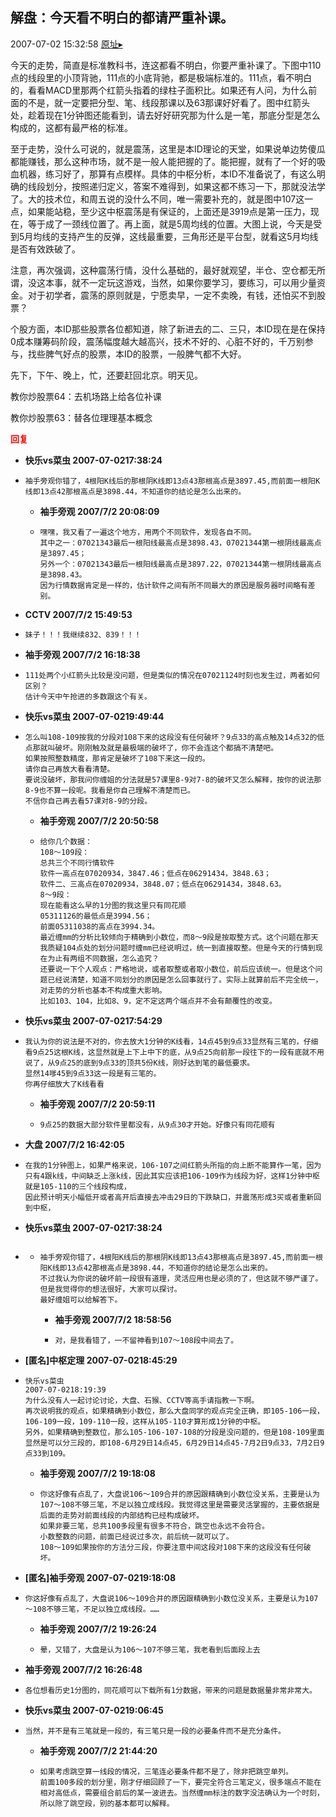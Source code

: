 ## 解盘：今天看不明白的都请严重补课。
2007-07-02 15:32:58
[原址▸](http://www.fxgan.com/chan_time/2007_07_12/546.htm)



 今天的走势，简直是标准教科书，连这都看不明白，你要严重补课了。下图中110点的线段里的小顶背驰，111点的小底背驰，都是极端标准的。111点，看不明白的，看看MACD里那两个红箭头指着的绿柱子面积比。如果还有人问，为什么前面的不是，就一定要把分型、笔、线段那课以及63那课好好看了。图中红箭头处，趁着现在1分钟图还能看到，请去好好研究那为什么是一笔，那底分型是怎么构成的，这都有最严格的标准。


 


 至于走势，没什么可说的，就是震荡，这里是本ID理论的天堂，如果说单边势傻瓜都能赚钱，那么这种市场，就不是一般人能把握的了。能把握，就有了一个好的吸血机器，练习好了，那算有点模样。具体的中枢分析，本ID不准备说了，有这么明确的线段划分，按照递归定义，答案不难得到，如果这都不练习一下，那就没法学了。大的技术位，和周五说的没什么不同，唯一需要补充的，就是图中107这一点，如果能站稳，至少这中枢震荡是有保证的，上面还是3919点是第一压力，现在，等于成了一颈线位置了。再上面，就是5周均线的位置。大图上说，今天是受到5月均线的支持产生的反弹，这线最重要，三角形还是平台型，就看这5月均线是否有效跌破了。


 


 注意，再次强调，这种震荡行情，没什么基础的，最好就观望，半仓、空仓都无所谓，没这本事，就不一定玩这游戏，当然，如果你要学习，要练习，可以用少量资金。对于初学者，震荡的原则就是，宁愿卖早，一定不卖晚，有钱，还怕买不到股票？


 


 个股方面，本ID那些股票各位都知道，除了新进去的二、三只，本ID现在是在保持0成本赚筹码阶段，震荡幅度越大越高兴，技术不好的、心脏不好的，千万别参与，找些脾气好点的股票，本ID的股票，一般脾气都不大好。


 


 先下，下午、晚上，忙，还要赶回北京。明天见。


 


 教你炒股票64：去机场路上给各位补课
 
 教你炒股票63：替各位理理基本概念


 


 


 


 





<font color='red'>**回复**</font>


- **快乐vs菜虫 2007-07-0217:38:24**
- ```
  袖手旁观你错了，4根阳K线后的那根阴K线即13点43那根高点是3897.45,而前面一根阳K线即13点42那根高点是3898.44，不知道你的结论是怎么出来的。
  ```
   - **袖手旁观 2007/7/2 20:08:09**
   - ```
     嘿嘿，我又看了一遍这个地方，用两个不同软件，发现各自不同。
     其中之一：07021343最后一根阳线最高点是3898.43，07021344第一根阴线最高点是3897.45；
     另外一个：07021343最后一根阳线最高点是3897.22，07021344第一根阴线最高点是3898.43。
     因为行情数据肯定是一样的，估计软件之间有所不同最大的原因是服务器时间略有差别。
     ```
- **CCTV 2007/7/2 15:49:53**
- ```
  妹子！！！我继续832、839！！！
  ```
- **袖手旁观 2007/7/2 16:18:38**
- ```
  111处两个小红箭头比较是没问题，但是类似的情况在07021124时刻也发生过，两者如何区别？
  估计今天中午抢进的多数跟这个有关。
  ```
- **快乐vs菜虫 2007-07-0219:49:44**
- ```
  怎么叫108-109按我的分段对108下来的这段没有任何破坏？9点33的高点触及14点32的低点那就叫破坏。刚刚触及就是最极端的破坏了，你不会连这个都搞不清楚吧。
  如果按照整数精度，那肯定是破坏了108下来这一段的。
  请你自己再放大看看清楚。
  要说没破坏，那我问你缠姐的分法就是57课里8-9对7-8的破坏又怎么解释，按你的说法那8-9也不算一段呢。我看是你自己理解不清楚而已。
  不信你自己再去看57课对8-9的分段。
  ```
   - **袖手旁观 2007/7/2 20:50:58**
   - ```
     给你几个数据：
     108～109段：
     总共三个不同行情软件
     软件一高点在07020934，3847.46；低点在06291434，3848.63；
     软件二、三高点在07020934，3848.07；低点在06291434，3848.63。
     8～9段：
     现在能看这么早的1分图的我这里只有同花顺
     05311126的最低点是3994.56；
     前面05311038的高点在3994.34。
     最近缠mm的分析比较倾向于精确到小数位，而8～9段是按取整方式。这个问题在那天我质疑104点处的划分问题时缠mm已经说明过，统一到直接取整。但是今天的行情到现在为止有两组不同数据，怎么追究？
     还要说一下个人观点：严格地说，或者取整或者取小数位，前后应该统一。但是这个问题已经说清楚，知道不同划分的原因是怎么回事就行了。实际上就算前后不完全统一，对走势的分析也基本不构成重大影响。
     比如103、104，比如8、9，定不定这两个端点并不会有颠覆性的改变。
     ```
- **快乐vs菜虫 2007-07-0217:54:29**
- ```
  我认为你的说法是不对的，你去放大1分钟的K线看，14点45到9点33显然有三笔的，仔细看9点25这根K线，这显然就是上下上中下的底，从9点25向前那一段往下的一段有底就不用说了，从9点25的底到9点33的顶共5份K线，刚好达到笔的最低要求。
  显然14嗲45到9点33这一段是有三笔的。
  你再仔细放大了K线看看
  ```
   - **袖手旁观 2007/7/2 20:59:11**
   - ```
     9点25的数据大部分软件里都没有，从9点30才开始。好像只有同花顺有
     ```
- **大盘 2007/7/2 16:42:05**
- ```
  在我的1分钟图上，如果严格来说，106-107之间红箭头所指的向上断不能算作一笔，因为只有4跟k线，中间缺乏上涨k线，因此其实应该把106-109作为线段为好，这样1分钟中枢就是105-110的三个线段构成，
  因此预计明天小幅低开或者高开后直接去冲击29日的下跌缺口，并震荡形成3买或者重新回到中枢，
  ```
- **快乐vs菜虫 2007-07-0217:38:24**
- ```

  ```
   - ```
     袖手旁观你错了，4根阳K线后的那根阴K线即13点43那根高点是3897.45,而前面一根阳K线即13点42那根高点是3898.44，不知道你的结论是怎么出来的。
     不过我认为你说的破坏前一段很有道理，灵活应用也是必须的了，但这就不够严谨了。
     但是我觉得你的想法很好，大家可以探讨。
     最好缠姐可以给解答下。
     ```
      - **袖手旁观 2007/7/2 18:58:56**
      - ```
        对，是我看错了，一不留神看到107～108段中间去了。
        ```
- **[匿名]中枢定理 2007-07-0218:45:29**
- ```
  快乐vs菜虫
  2007-07-0218:19:39
  为什么没有人一起讨论讨论，大盘、石猴、CCTV等高手请指教一下啊。
  再次说明我的观点，如果精确到小数位，那么大盘同学的观点完全正确，即105-106一段，106-109一段，109-110一段，这样从105-110才算形成1分钟的中枢。
  另外，如果精确到整数位，那么105-106-107-108的分段是没问题的，但是108-109里面显然是可以分三段的，即108-6月29日14点45，6月29日14点45-7月2日9点33，7月2日9点33到109。
  ```
   - **袖手旁观 2007/7/2 19:18:08**
   - ```
     你这好像有点乱了，大盘说106～109合并的原因跟精确到小数位没关系，主要是认为107～108不够三笔，不足以独立成线段。我觉得这里是需要灵活掌握的，主要依据是后面的走势对前面线段的内部结构已经构成破坏。
     如果非要三笔，总共100多段里有很多不符合，跳空也永远不会符合。
     小数整数的问题，前面已经说过多次，前后统一就可以了。
     108～109如果按你的方法分三段，你要注意中间这段对108下来的这段没有任何破坏。
     ```
- **[匿名]袖手旁观 2007-07-0219:18:08**
- ```
  你这好像有点乱了，大盘说106～109合并的原因跟精确到小数位没关系，主要是认为107～108不够三笔，不足以独立成线段。……
  ```
   - **袖手旁观 2007/7/2 19:26:24**
   - ```
     晕，又错了，大盘是认为106～107不够三笔，我老看到后面段上去
     ```
- **袖手旁观 2007/7/2 16:26:48**
- ```
  各位想看历史1分图的，同花顺可以下载所有1分数据，带来的问题是数据量非常非常大。
  ```
- **快乐vs菜虫 2007-07-0219:06:45**
- ```
  当然，并不是有三笔就是一段的，有三笔只是一段的必要条件而不是充分条件。
  ```
   - **袖手旁观 2007/7/2 21:44:20**
   - ```
     如果考虑跳空算一线段的情况，三笔连必要条件都不是了，除非把跳空单列。
     前面100多段的划分里，刚才仔细回顾了一下，要完全符合三笔定义，很多端点不能在相对高低点，需要组合前后的某一波进去。当然缠mm标注的数字没法确认为一个时刻，所以除了跳空段，别的基本都可以解释。
     ```
